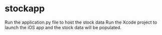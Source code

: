 # stockapp
Run the application.py file to host the stock data
Run the Xcode project to launch the iOS app and the stock data will be populated.

